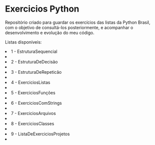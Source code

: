 # Exercicios Python

Repositório criado para guardar os exercícios das listas da Python Brasil, com o objetivo de consultá-los posteriormente, e acompanhar o desenvolvimento e evolução do meu código.

Listas disponíveis:


<li>1 - EstruturaSequencial<li>
<li> 2 - EstruturaDeDecisão<li>
<li>3 - EstruturaDeRepeticão<li>
<li>4 - ExerciciosListas<li>
<li>5 - ExerciciosFunções<li>
<li>6 - ExerciciosComStrings<li>
<li> 7 - ExerciciosArquivos<li>
<li>8 - ExerciciosClasses<li>
<li>9 - ListaDeExerciciosProjetos<li>
